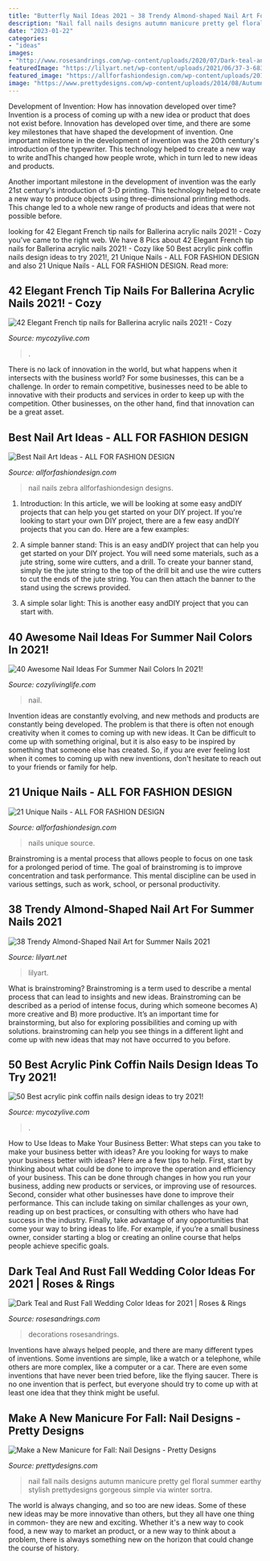 ```yaml
---
title: "Butterfly Nail Ideas 2021 ~ 38 Trendy Almond-shaped Nail Art For Summer Nails 2021"
description: "Nail fall nails designs autumn manicure pretty gel floral summer earthy stylish prettydesigns gorgeous simple via winter sortra"
date: "2023-01-22"
categories:
- "ideas"
images:
- "http://www.rosesandrings.com/wp-content/uploads/2020/07/Dark-teal-and-burnt-orange-rust-fall-wedding-color-ideas-2021-3-439x1024.jpg"
featuredImage: "https://lilyart.net/wp-content/uploads/2021/06/37-3-683x1024.jpg"
featured_image: "https://allforfashiondesign.com/wp-content/uploads/2013/05/NAILS-N-19.jpg"
image: "https://www.prettydesigns.com/wp-content/uploads/2014/08/Autumn-Nails.jpg"
---
```



Development of Invention: How has innovation developed over time?
Invention is a process of coming up with a new idea or product that does not exist before. Innovation has developed over time, and there are some key milestones that have shaped the development of invention. 
One important milestone in the development of invention was the 20th century's introduction of the typewriter. This technology helped to create a new way to write andThis changed how people wrote, which in turn led to new ideas and products. 

Another important milestone in the development of invention was the early 21st century's introduction of 3-D printing. This technology helped to create a new way to produce objects using three-dimensional printing methods. This change led to a whole new range of products and ideas that were not possible before.

	

		
looking for 42 Elegant French tip nails for Ballerina acrylic nails 2021! - Cozy you've came to the right web. We have 8 Pics about 42 Elegant French tip nails for Ballerina acrylic nails 2021! - Cozy like 50 Best acrylic pink coffin nails design ideas to try 2021!, 21 Unique Nails - ALL FOR FASHION DESIGN and also 21 Unique Nails - ALL FOR FASHION DESIGN. Read more:
		
    
## 42 Elegant French Tip Nails For Ballerina Acrylic Nails 2021! - Cozy

<img loading=lazy src="https://mycozylive.com/wp-content/uploads/2021/03/39.png" onerror="this.onerror=null;this.src='https://tse2.mm.bing.net/th?id=OIP.LjeVZim8wBzmBVNgq-Li-QHaKY&amp;pid=15.1';" alt="42 Elegant French tip nails for Ballerina acrylic nails 2021! - Cozy">

_Source: mycozylive.com_

>. 

	

There is no lack of innovation in the world, but what happens when it intersects with the business world? For some businesses, this can be a challenge. In order to remain competitive, businesses need to be able to innovative with their products and services in order to keep up with the competition. Other businesses, on the other hand, find that innovation can be a great asset.

    
## Best Nail Art Ideas - ALL FOR FASHION DESIGN

<img loading=lazy src="https://allforfashiondesign.com/wp-content/uploads/2013/05/NAILS-N-19.jpg" onerror="this.onerror=null;this.src='https://tse2.mm.bing.net/th?id=OIP.avRsv35pfxV1EmlvJl9jEQHaJ4&amp;pid=15.1';" alt="Best Nail Art Ideas - ALL FOR FASHION DESIGN">

_Source: allforfashiondesign.com_

>nail nails zebra allforfashiondesign designs. 

	

1) Introduction: In this article, we will be looking at some easy andDIY projects that can help you get started on your DIY project.
If you're looking to start your own DIY project, there are a few easy andDIY projects that you can do. Here are a few examples:
1) A simple banner stand: This is an easy andDIY project that can help you get started on your DIY project. You will need some materials, such as a jute string, some wire cutters, and a drill. To create your banner stand, simply tie the jute string to the top of the drill bit and use the wire cutters to cut the ends of the jute string. You can then attach the banner to the stand using the screws provided.

2) A simple solar light: This is another easy andDIY project that you can start with.

    
## 40 Awesome Nail Ideas For Summer Nail Colors In 2021!

<img loading=lazy src="https://cozylivinglife.com/wp-content/uploads/2021/05/25-2-683x1024.jpg" onerror="this.onerror=null;this.src='https://tse4.mm.bing.net/th?id=OIP.WROzWgLWBBUGOVijpJXZRgHaLG&amp;pid=15.1';" alt="40 Awesome Nail Ideas For Summer Nail Colors In 2021!">

_Source: cozylivinglife.com_

>nail. 

	

Invention ideas are constantly evolving, and new methods and products are constantly being developed. The problem is that there is often not enough creativity when it comes to coming up with new ideas. It Can be difficult to come up with something original, but it is also easy to be inspired by something that someone else has created. So, if you are ever feeling lost when it comes to coming up with new inventions, don't hesitate to reach out to your friends or family for help.

    
## 21 Unique Nails - ALL FOR FASHION DESIGN

<img loading=lazy src="https://allforfashiondesign.com/wp-content/uploads/2013/11/re-2.jpg" onerror="this.onerror=null;this.src='https://tse4.mm.bing.net/th?id=OIP.gFsAuStazYwhrfQ3C1MsDAHaJ4&amp;pid=15.1';" alt="21 Unique Nails - ALL FOR FASHION DESIGN">

_Source: allforfashiondesign.com_

>nails unique source. 

	

Brainstroming is a mental process that allows people to focus on one task for a prolonged period of time. The goal of brainstroming is to improve concentration and task performance. This mental discipline can be used in various settings, such as work, school, or personal productivity.

    
## 38 Trendy Almond-Shaped Nail Art For Summer Nails 2021

<img loading=lazy src="https://lilyart.net/wp-content/uploads/2021/06/37-3-683x1024.jpg" onerror="this.onerror=null;this.src='https://tse2.mm.bing.net/th?id=OIP.tcEfqT7tTua4K8-YMOI1IQHaLG&amp;pid=15.1';" alt="38 Trendy Almond-Shaped Nail Art for Summer Nails 2021">

_Source: lilyart.net_

>lilyart. 

	

What is brainstroming?
Brainstroming is a term used to describe a mental process that can lead to insights and new ideas. Brainstroming can be described as a period of intense focus, during which someone becomes A) more creative and B) more productive. It’s an important time for brainstorming, but also for exploring possibilities and coming up with solutions. brainstroming can help you see things in a different light and come up with new ideas that may not have occurred to you before.

    
## 50 Best Acrylic Pink Coffin Nails Design Ideas To Try 2021!

<img loading=lazy src="https://mycozylive.com/wp-content/uploads/2021/04/47-1.jpg" onerror="this.onerror=null;this.src='https://tse4.mm.bing.net/th?id=OIP.Bq0Z2UmomzjHc0CIK6MFhQHaLH&amp;pid=15.1';" alt="50 Best acrylic pink coffin nails design ideas to try 2021!">

_Source: mycozylive.com_

>. 

	

How to Use Ideas to Make Your Business Better: What steps can you take to make your business better with ideas?
Are you looking for ways to make your business better with ideas? Here are a few tips to help. First, start by thinking about what could be done to improve the operation and efficiency of your business. This can be done through changes in how you run your business, adding new products or services, or improving use of resources. Second, consider what other businesses have done to improve their performance. This can include taking on similar challenges as your own, reading up on best practices, or consulting with others who have had success in the industry. Finally, take advantage of any opportunities that come your way to bring ideas to life. For example, if you’re a small business owner, consider starting a blog or creating an online course that helps people achieve specific goals.

    
## Dark Teal And Rust Fall Wedding Color Ideas For 2021 | Roses &amp; Rings

<img loading=lazy src="http://www.rosesandrings.com/wp-content/uploads/2020/07/Dark-teal-and-burnt-orange-rust-fall-wedding-color-ideas-2021-3-439x1024.jpg" onerror="this.onerror=null;this.src='https://tse2.mm.bing.net/th?id=OIP.oJX4bIAv5n083umrnDL9WAAAAA&amp;pid=15.1';" alt="Dark Teal and Rust Fall Wedding Color Ideas for 2021 | Roses &amp; Rings">

_Source: rosesandrings.com_

>decorations rosesandrings. 

	

Inventions have always helped people, and there are many different types of inventions. Some inventions are simple, like a watch or a telephone, while others are more complex, like a computer or a car. There are even some inventions that have never been tried before, like the flying saucer. There is no one invention that is perfect, but everyone should try to come up with at least one idea that they think might be useful.

    
## Make A New Manicure For Fall: Nail Designs - Pretty Designs

<img loading=lazy src="https://www.prettydesigns.com/wp-content/uploads/2014/08/Autumn-Nails.jpg" onerror="this.onerror=null;this.src='https://tse2.mm.bing.net/th?id=OIP.FshrgIaM6GiX7FRHtJxWIgHaJ3&amp;pid=15.1';" alt="Make a New Manicure for Fall: Nail Designs - Pretty Designs">

_Source: prettydesigns.com_

>nail fall nails designs autumn manicure pretty gel floral summer earthy stylish prettydesigns gorgeous simple via winter sortra. 

	

The world is always changing, and so too are new ideas. Some of these new ideas may be more innovative than others, but they all have one thing in common- they are new and exciting. Whether it's a new way to cook food, a new way to market an product, or a new way to think about a problem, there is always something new on the horizon that could change the course of history.

